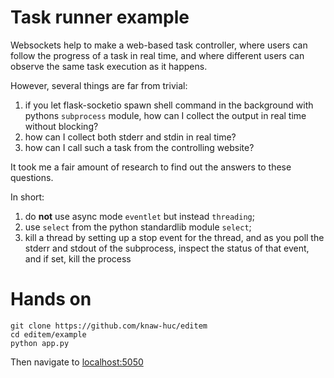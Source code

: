 # Task runner example

Websockets help to make a web-based task controller, where users can follow the
progress of a task in real time, and where different users can observe the same
task execution as it happens.

However, several things are far from trivial:

1.  if you let flask-socketio spawn shell command in the background with
    pythons `subprocess` module, how can I collect the output in real time
    without blocking?
2.  how can I collect both stderr and stdin in real time?
3.  how can I call such a task from the controlling website?

It took me a fair amount of research to find out the answers to these questions.

In short:

1.  do **not** use async mode `eventlet` but instead `threading`;
2.  use `select` from the python standardlib module `select`;
3.  kill a thread by setting up a stop event for the thread, and as you poll
    the stderr and stdout of the subprocess, inspect the status of that event,
    and if set, kill the process


# Hands on

```
git clone https://github.com/knaw-huc/editem
cd editem/example
python app.py
```

Then navigate to [localhost:5050](http://localhost:5050)
